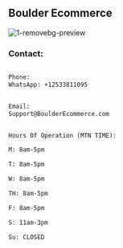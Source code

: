 ## Boulder Ecommerce

![1-removebg-preview](https://user-images.githubusercontent.com/96320435/146627223-2e726d58-3f48-411f-8e74-48e84ac507dc.png)


### Contact:

```markdown

Phone:
WhatsApp: +12533811095


Email:
Support@BoulderEcommerce.com


Hours Of Operation (MTN TIME):

M: 8am-5pm

T: 8am-5pm

W: 8am-5pm

TH: 8am-5pm

F: 8am-5pm

S: 11am-3pm

Su: CLOSED

